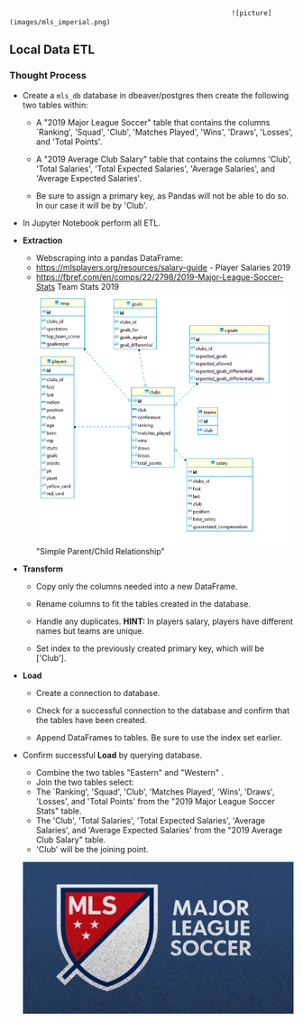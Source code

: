                                                            ![picture](images/mls_imperial.png) 

## Local Data ETL
                                                                        
### Thought Process

* Create a `mls_db` database in dbeaver/postgres then create the following two tables within:

  * A "2019 Major League Soccer" table that contains the columns `Ranking', 'Squad', 'Club', 'Matches Played', 'Wins', 'Draws', 'Losses', and 'Total Points'.

  * A "2019 Average Club Salary" table that contains the columns 'Club',  'Total Salaries', 'Total Expected Salaries', 'Average Salaries', and 'Average Expected Salaries'.

  * Be sure to assign a primary key, as Pandas will not be able to do so. In our case it will be by 'Club'. 

* In Jupyter Notebook perform all ETL.

* **Extraction**

  * Webscraping into a pandas DataFrame:
  * https://mlsplayers.org/resources/salary-guide - Player Salaries 2019
  * https://fbref.com/en/comps/22/2798/2019-Major-League-Soccer-Stats Team Stats 2019          ![picture](images/ERD.png) "Simple Parent/Child Relationship"

  

* **Transform**

  * Copy only the columns needed into a new DataFrame.

  * Rename columns to fit the tables created in the database.

  * Handle any duplicates. **HINT:** In players salary, players have different names but teams are unique.

  * Set index to the previously created primary key, which will be ['Club'].

* **Load**                                                                                               

  * Create a connection to database.

  * Check for a successful connection to the database and confirm that the tables have been created.

  * Append DataFrames to tables. Be sure to use the index set earlier.

* Confirm successful **Load** by querying database.

    * Combine the two tables "Eastern" and "Western" . 
    * Join the two tables select:
    * The `Ranking', 'Squad', 'Club', 'Matches Played', 'Wins', 'Draws', 'Losses', and 'Total Points' from the "2019 Major League Soccer Stats" table. 
    * The 'Club',  'Total Salaries', 'Total Expected Salaries', 'Average Salaries', and 'Average Expected Salaries' from the "2019 Average Club Salary" table. 
    * 'Club' will be the joining point. 
    
    ![picture](images/mls.jpg)